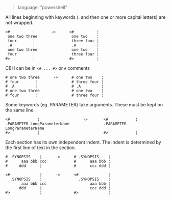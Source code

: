 > language: "powershell"

All lines beginning with keywords (. and then one or more capital letters) are not
wrapped.

    <#          ¦       ->      <#          ¦
     one two three               one two    ¦
     four       ¦                three four ¦
     .A         ¦                .A         ¦
     one two three               one two    ¦
     four       ¦                three four ¦
    #>          ¦               #>          ¦

CBH can be in `<# ... #>` or `#` comments

    # one two three      ->      # one two    ¦
    # four       ¦               # three four ¦
    # .A         ¦               # .A         ¦
    # one two three              # one two    ¦
    # four       ¦               # three four ¦

Some keywords (eg .PARAMETER) take arguments. These must be kept on the same
line.

    <#            ¦                   ->       <#            ¦
    .PARAMETER LongParameterName               .PARAMETER LongParameterName
    #>            ¦                            #>            ¦


Each section has its own independent indent. The indent is determined by the
first line of text in the section.

    # .SYNOPSIS    ¦      ->      # .SYNOPSIS    ¦
    #      aaa bbb ccc            #      aaa bbb ¦
    #     ddd      ¦              #      ccc ddd ¦

    <#             ¦      ->      <#             ¦
      .SYNOPSIS    ¦                .SYNOPSIS    ¦
           aaa bbb ccc                   aaa bbb ¦
          ddd      ¦                     ccc ddd ¦
    #>             ¦              #>             ¦